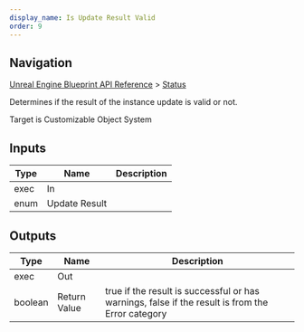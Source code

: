 ```yaml
---
display_name: Is Update Result Valid
order: 9
---
```

## Navigation

[Unreal Engine Blueprint API Reference](https://dev.epicgames.com/documentation/en-us/unreal-engine/BlueprintAPI) > [Status](https://dev.epicgames.com/documentation/en-us/unreal-engine/BlueprintAPI/Status)

Determines if the result of the instance update is valid or not.

Target is Customizable Object System

## Inputs

| Type | Name | Description |
| --- | --- | --- |
| exec | In |  |
| enum | Update Result |  |

## Outputs

| Type | Name | Description |
| --- | --- | --- |
| exec | Out |  |
| boolean | Return Value | true if the result is successful or has warnings, false if the result is from the Error category |
